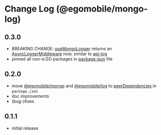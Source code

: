 # Change Log (@egomobile/mongo-log)

## 0.3.0

- BREAKING CHANGE: [useMongoLogger](https://egomobile.github.io/mongo-log/modules.html#useMongoLogger) returns an [AsyncLoggerMiddleware](https://egomobile.github.io/js-log/modules.html#AsyncLoggerMiddleware) now, similar to [api-log](https://github.com/egomobile/api-log)
- pinned all non-e.GO packages in [package.json](https://github.com/egomobile/mongo-log/blob/master/package.json) file

## 0.2.0

- move [@egomobile/mongo](https://github.com/egomobile/node-mongo) and [@egomobile/log](https://github.com/egomobile/js-log) to [peerDependencies](https://nodejs.org/uk/blog/npm/peer-dependencies/) in `package.json`
- doc improvements
- (bug-)fixes

## 0.1.1

- initial release
